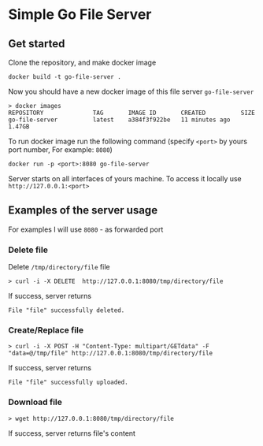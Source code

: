 # Simple Go File Server
## Get started
Clone the repository, and make docker image
```shell
docker build -t go-file-server .
```
Now you should have a new docker image of this file server `go-file-server`
```shell
> docker images                             
REPOSITORY              TAG       IMAGE ID       CREATED          SIZE
go-file-server          latest    a384f3f922be   11 minutes ago   1.47GB
```

To run docker image run the following command (specify `<port>` by yours port number, For example: `8080`)
```shell
docker run -p <port>:8080 go-file-server
```
Server starts on all interfaces of yours machine. To access it locally use ```http://127.0.0.1:<port>```
## Examples of the server usage
For examples I will use `8080` - as forwarded port
### Delete file
Delete `/tmp/directory/file` file
```shell
> curl -i -X DELETE  http://127.0.0.1:8080/tmp/directory/file
```
If success, server returns
```shell
File "file" successfully deleted.
```

### Create/Replace file
```shell
> curl -i -X POST -H "Content-Type: multipart/GETdata" -F "data=@/tmp/file" http://127.0.0.1:8080/tmp/directory/file
```
If success, server returns
```shell
File "file" successfully uploaded.
```

### Download file
```shell
> wget http://127.0.0.1:8080/tmp/directory/file
```
If success, server returns file's content